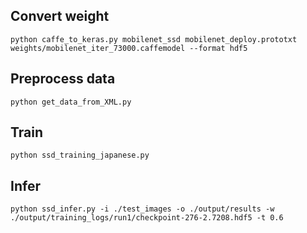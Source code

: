 ## Convert weight
```python caffe_to_keras.py mobilenet_ssd mobilenet_deploy.prototxt weights/mobilenet_iter_73000.caffemodel --format hdf5```
## Preprocess data
```python get_data_from_XML.py```
## Train
```python ssd_training_japanese.py```
## Infer
```python ssd_infer.py -i ./test_images -o ./output/results -w ./output/training_logs/run1/checkpoint-276-2.7208.hdf5 -t 0.6```
